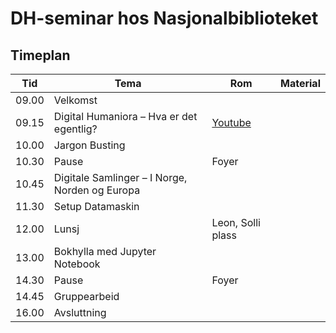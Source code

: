 # DH-seminar hos Nasjonalbiblioteket

## Timeplan

|Tid|Tema|Rom|Material|
|---|---|---|---|
|09.00|Velkomst|||
|09.15|Digital Humaniora – Hva er det egentlig?|[Youtube](https://www.youtube.com/playlist?list=PL77mHK9JuenMBkti4XDjMcZcQaAe6dGl4)|
|10.00|Jargon Busting||
|10.30|Pause|Foyer||
|10.45|Digitale Samlinger – I Norge, Norden og Europa||
|11.30|Setup Datamaskin||
|12.00|Lunsj|Leon, Solli plass|
|13.00|Bokhylla med Jupyter Notebook||
|14.30|Pause|Foyer|
|14.45|Gruppearbeid||
|16.00|Avsluttning||

